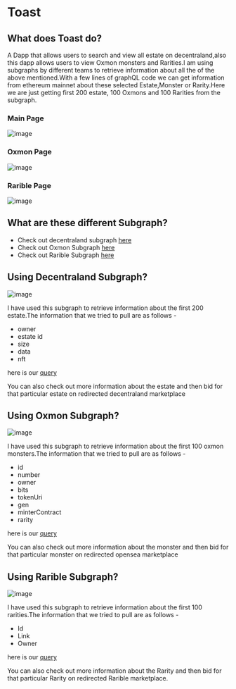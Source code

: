 # Toast


## What does Toast do?

A Dapp that allows users to search and view all estate on decentraland,also this dapp allows users to view Oxmon monsters and Rarities.I am using subgraphs by different teams to retrieve information about all the of the above mentioned.With a few lines of graphQL code we can get information from ethereum mainnet about these selected Estate,Monster or Rarity.Here we are just getting first 200 estate, 100 Oxmons and 100 Rarities from the subgraph.

### Main Page
![image](https://user-images.githubusercontent.com/52003051/124443277-2b3cb400-dd9b-11eb-97e9-7dfb33c6a753.png)

### Oxmon Page

![image](https://user-images.githubusercontent.com/52003051/124443463-54f5db00-dd9b-11eb-852f-bc68ea718cf1.png)

### Rarible Page

![image](https://user-images.githubusercontent.com/52003051/124443508-5d4e1600-dd9b-11eb-9a39-3f6fa7fc92e5.png)


## What are these different Subgraph?

- Check out decentraland subgraph [here](https://thegraph.com/explorer/subgraph/decentraland/marketplace)
- Check out Oxmon Subgraph [here](https://thegraph.com/explorer/subgraph/ninjashiroi/oxmons)
- Check out Rarible Subgraph [here](https://thegraph.com/explorer/subgraph/nikolaymalmal/rarible)

## Using Decentraland Subgraph?

![image](https://user-images.githubusercontent.com/52003051/124391779-cee08280-dd0f-11eb-8ca1-9dade40a5250.png)

I have used this subgraph to retrieve information about the first 200 estate.The information that we tried to pull are as follows - 

- owner
- estate id
- size
- data
- nft


here is our [query](https://github.com/3scava1i3r/Toast/blob/f5e2c7245b381d3423c5acdbe2b81bd467c6e88a/js/index.js#L37)

You can also check out more information about the estate and then bid for that particular estate on redirected decentraland marketplace

## Using Oxmon Subgraph?


![image](https://user-images.githubusercontent.com/52003051/124444658-786d5580-dd9c-11eb-9186-7b3cb339780b.png)

I have used this subgraph to retrieve information about the first 100 oxmon monsters.The information that we tried to pull are as follows - 

- id
- number
- owner
- bits
- tokenUri
- gen
- minterContract
- rarity


here is our [query](https://github.com/3scava1i3r/Toast/blob/fbecdbde092423f9c8d454c637649b828ca5625b/js/oxmon.js#L5)

You can also check out more information about the monster and then bid for that particular monster on redirected opensea marketplace



## Using Rarible Subgraph?


![image](https://user-images.githubusercontent.com/52003051/124444578-6095d180-dd9c-11eb-9117-d46731b1f770.png)


I have used this subgraph to retrieve information about the first 100 rarities.The information that we tried to pull are as follows - 

- Id
- Link
- Owner


here is our [query](https://github.com/3scava1i3r/Toast/blob/fbecdbde092423f9c8d454c637649b828ca5625b/js/rarible.js#L6)

You can also check out more information about the Rarity and then bid for that particular Rarity on redirected Rarible marketplace.



